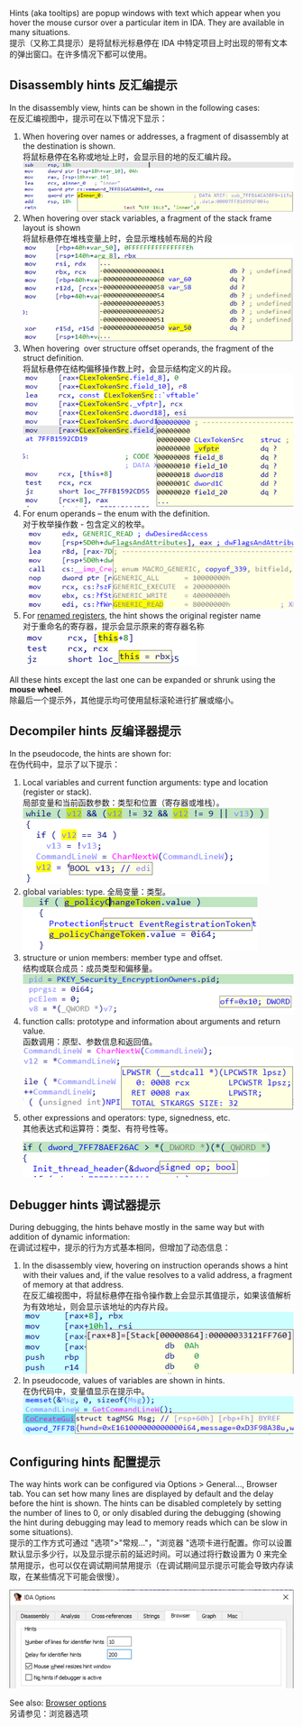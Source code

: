 Hints (aka tooltips) are popup windows with text which appear when you hover the mouse cursor over a particular item in IDA. They are available in many situations.  
提示（又称工具提示）是将鼠标光标悬停在 IDA 中特定项目上时出现的带有文本的弹出窗口。在许多情况下都可以使用。  

## Disassembly hints 反汇编提示

In the disassembly view, hints can be shown in the following cases:  
在反汇编视图中，提示可在以下情况下显示：

1.  When hovering over names or addresses, a fragment of disassembly at the destination is shown.   
    将鼠标悬停在名称或地址上时，会显示目的地的反汇编片段。  
    ![](assets/2021/07/hint_addr.png)
2.  When hovering over stack variables, a fragment of the stack frame layout is shown  
    将鼠标悬停在堆栈变量上时，会显示堆栈帧布局的片段  
    ![](assets/2021/07/hint_stkvar.png)
3.  When hovering  over structure offset operands, the fragment of the struct definition.  
    将鼠标悬停在结构偏移操作数上时，会显示结构定义的片段。  
    ![](assets/2021/07/hint_strmem.png)
4.  For enum operands – the enum with the definition.  
    对于枚举操作数 - 包含定义的枚举。  
    ![](assets/2021/07/hint_enum.png)
5.  For [renamed registers](https://hex-rays.com/blog/igors-tip-of-the-week-24-renaming-registers/), the hint shows the original register name  
    对于重命名的寄存器，提示会显示原来的寄存器名称  
    ![](assets/2021/07/hint_reg.png)

All these hints except the last one can be expanded or shrunk using the **mouse wheel**.  
除最后一个提示外，其他提示均可使用鼠标滚轮进行扩展或缩小。

## Decompiler hints 反编译器提示

In the pseudocode, the hints are shown for:  
在伪代码中，显示了以下提示：

1.  Local variables and current function arguments: type and location (register or stack).  
    局部变量和当前函数参数：类型和位置（寄存器或堆栈）。  
    ![](assets/2021/07/hint_hrvar.png)
2.  global variables: type. 全局变量：类型。  
    ![](assets/2021/07/hint_hrgvar.png)
3.  structure or union members: member type and offset.  
    结构或联合成员：成员类型和偏移量。  
    ![](assets/2021/07/hint_hrstrmem.png)
4.  function calls: prototype and information about arguments and return value.  
    函数调用：原型、参数信息和返回值。  
    ![](assets/2021/07/hint_hrfunc.png)
5.  other expressions and operators: type, signedness, etc.  
    其他表达式和运算符：类型、有符号性等。  
    ![](assets/2021/07/hint_hrop.png)

## Debugger hints 调试器提示

During debugging, the hints behave mostly in the same way but with addition of dynamic information:  
在调试过程中，提示的行为方式基本相同，但增加了动态信息：

1.  In the disassembly view, hovering on instruction operands shows a hint with their values and, if the value resolves to a valid address, a fragment of memory at that address.  
    在反汇编视图中，将鼠标悬停在指令操作数上会显示其值提示，如果该值解析为有效地址，则会显示该地址的内存片段。  
    ![](assets/2021/07/hint_dbgasm.png)
2.  In pseudocode, values of variables are shown in hints.  
    在伪代码中，变量值显示在提示中。  
    ![](assets/2021/07/hint_dbgpseudo.png)

## Configuring hints 配置提示

The way hints work can be configured via Options > General…, Browser tab. You can set how many lines are displayed by default and the delay before the hint is shown. The hints can be disabled completely by setting the number of lines to 0, or only disabled during the debugging (showing the hint during debugging may lead to memory reads which can be slow in some situations).  
提示的工作方式可通过 "选项">"常规..."，"浏览器 "选项卡进行配置。你可以设置默认显示多少行，以及显示提示前的延迟时间。可以通过将行数设置为 0 来完全禁用提示，也可以仅在调试期间禁用提示（在调试期间显示提示可能会导致内存读取，在某些情况下可能会很慢）。

![](assets/2021/07/hint_options.png)

See also: [Browser options](https://hex-rays.com/products/ida/support/idadoc/1304.shtml)  
另请参见：浏览器选项